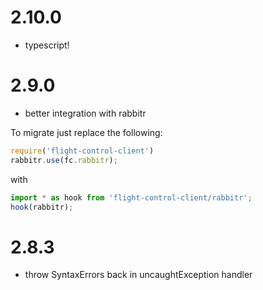 # 2.10.0
- typescript!

# 2.9.0
- better integration with rabbitr

To migrate just replace the following:
```js
require('flight-control-client')
rabbitr.use(fc.rabbitr);
```
with
```js
import * as hook from 'flight-control-client/rabbitr';
hook(rabbitr);
```

# 2.8.3
- throw SyntaxErrors back in uncaughtException handler
